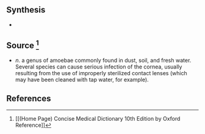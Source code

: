 ## Synthesis
- 
## Source [^1]
- $n$. a genus of amoebae commonly found in dust, soil, and fresh water. Several species can cause serious infection of the cornea, usually resulting from the use of improperly sterilized contact lenses (which may have been cleaned with tap water, for example).
## References

[^1]: [[(Home Page) Concise Medical Dictionary 10th Edition by Oxford Reference]]